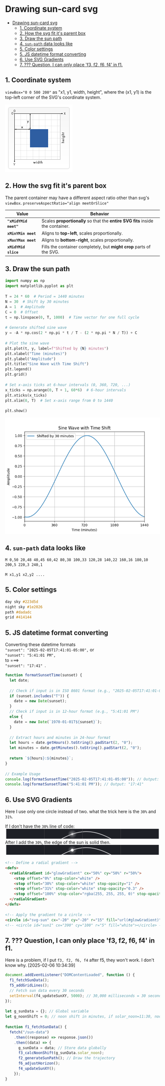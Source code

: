 # Drawing sun-card svg

<!-- TOC -->

- [Drawing sun-card svg](#drawing-sun-card-svg)
  - [1. Coordinate system](#1-coordinate-system)
  - [2. How the svg fit it's parent box](#2-how-the-svg-fit-its-parent-box)
  - [3. Draw the sun path](#3-draw-the-sun-path)
  - [4. `sun-path` data looks like](#4-sun-path-data-looks-like)
  - [5. Color settings](#5-color-settings)
  - [5. JS datetime format converting](#5-js-datetime-format-converting)
  - [6. Use SVG Gradients](#6-use-svg-gradients)
  - [7. ??? Question, I can only place 'f3, f2, f6, f4' in f1.](#7--question-i-can-only-place-f3-f2-f6-f4-in-f1)

<!-- /TOC -->
<!-- /TOC -->

## 1. Coordinate system

`viewBox="0 0 500 200"` as "x1, y1, width, height", where the (x1, y1) is the top-left corner of the SVG's coordinate system.

![Alt text](./90-markdown-resources/8-svg-coordinate-system.png)

## 2. How the svg fit it's parent box

The parent container may have a different aspect ratio other than svg's `viewBox`.
`preserveAspectRatio="align meetOrSlice"
`

| Value                 | Behavior                                                                        |
| --------------------- | ------------------------------------------------------------------------------- |
| **`"xMidYMid meet"`** | Scales **proportionally** so that the **entire SVG fits** inside the container. |
| **`xMinYMin meet`**   | Aligns to **top-left**, scales proportionally.                                  |
| **`xMaxYMax meet`**   | Aligns to **bottom-right**, scales proportionally.                              |
| **`xMidYMid slice`**  | Fills the container completely, but **might crop** parts of the SVG.            |

## 3. Draw the sun path

```py
import numpy as np
import matplotlib.pyplot as plt

T = 24 * 60  # Period = 1440 minutes
N = 30  # Shift by 30 minutes
A = 1  # Amplitude
C = 0  # Offset
t = np.linspace(0, T, 1000)  # Time vector for one full cycle

# Generate shifted sine wave
y = -A * np.cos(2 * np.pi * t / T - (2 * np.pi * N / T)) + C

# Plot the sine wave
plt.plot(t, y, label=f"Shifted by {N} minutes")
plt.xlabel("Time (minutes)")
plt.ylabel("Amplitude")
plt.title("Sine Wave with Time Shift")
plt.legend()
plt.grid()

# Set x-axis ticks at 6-hour intervals (0, 360, 720, ...)
x_ticks = np.arange(0, T + 1, 60*6)  # 6-hour intervals
plt.xticks(x_ticks)
plt.xlim(0, T)  # Set x-axis range from 0 to 1440

plt.show()
```

![Alt text](./90-markdown-resources/9-sine-wave-for-sun-path.png)

## 4. `sun-path` data looks like

```
M 0,50 20,48 40,45 60,42 80,38 100,33 120,28 140,22 160,16 180,10 200,5 220,3 240,1

M x1,y1 x2,y2 ....
```

## 5. Color settings

```css
day sky #223d5d
night sky #1e2026
path #dadadc
grid #414144

```

## 5. JS datetime format converting

Converting these datetime formats <br>
`"sunset": "2025-02-05T17:41:01-05:00",` or <br>
`"sunset": "5:41:01 PM",` <br>
to ===>  
 `"sunset": "17:41" `.

```js
function formatSunsetTime(sunset) {
  let date;

  // Check if input is in ISO 8601 format (e.g., "2025-02-05T17:41:01-05:00")
  if (sunset.includes("T")) {
    date = new Date(sunset);
  }
  // Check if input is in 12-hour format (e.g., "5:41:01 PM")
  else {
    date = new Date(`1970-01-01T${sunset}`);
  }

  // Extract hours and minutes in 24-hour format
  let hours = date.getHours().toString().padStart(2, "0");
  let minutes = date.getMinutes().toString().padStart(2, "0");

  return `${hours}:${minutes}`;
}

// Example Usage
console.log(formatSunsetTime("2025-02-05T17:41:01-05:00")); // Output: "17:41"
console.log(formatSunsetTime("5:41:01 PM")); // Output: "17:41"
```

## 6. Use SVG Gradients

Here I use only one circle instead of two. what the trick here is the `30%` and `31%`.

If I don't have the `30%` line of code:
![gradient1](./90-markdown-resources/10-sun%20gradient1.png)
After I add the `30%`, the edge of the sun is solid then.
![gradient2](./90-markdown-resources/12-sun%20gradient2.png)

```html
<!-- Define a radial gradient -->
<defs>
  <radialGradient id="glowGradient" cx="50%" cy="50%" r="50%">
    <stop offset="0%" stop-color="white" />
    <stop offset="30%" stop-color="white" stop-opacity="1" />
    <stop offset="31%" stop-color="white" stop-opacity="0.3" />
    <stop offset="100%" stop-color="rgba(255, 255, 255, 0)" stop-opacity="0" />
  </radialGradient>
</defs>

<!-- Apply the gradient to a circle -->
<circle id="svg-sun" cx="-20" cy="-20" r="15" fill="url(#glowGradient)"></circle>
<!-- <circle id="sun1" cx="390" cy="100" r="5" fill="white"></circle> -->
```

## 7. ??? Question, I can only place 'f3, f2, f6, f4' in f1.

Here is a problem, if I put `f3, f2, f6, f4` after f5, they won't work. I don't know why.
[2025-02-06 10:34:39]

```js
document.addEventListener("DOMContentLoaded", function () {
  f1_fetchSunData();
  f5_addGridLines();
  // Fetch sun data every 30 seconds
  setInterval(f4_updateSunXY, 5000); // 30,000 milliseconds = 30 seconds
});

let g_sunData = {}; // Global variable
let g_noonShift = 0; // noon shift in minutes, if solar_noon=11:30, noon_shift=-30

function f1_fetchSunData() {
  fetch("/sun-data")
    .then((response) => response.json())
    .then((data) => {
      g_sunData = data; // Store data globally
      f3_calcNoonShift(g_sunData.solar_noon);
      f2_generateSunPath(); // Draw the trajectory
      f6_adjustHorizon();
      f4_updateSunXY();
    });
}
```
